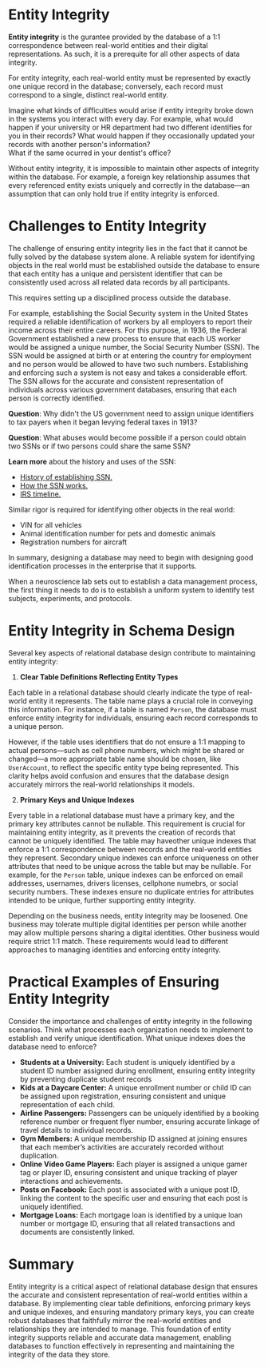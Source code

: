 # Entity Integrity
**Entity integrity** is the gurantee provided by the database of a 1:1 correspondence between real-world entities and their digital representations.
As such, it is a prerequite for all other aspects of data integrity.

For entity integrity, each real-world entity must be represented by exactly one unique record in the database; conversely, each record must correspond to a single, distinct real-world entity.

Imagine what kinds of difficulties would arise if entity integrity broke down in the systems you interact with every day.
For example, what would happen if your university or HR department had two different identifies for you in their records?
What would happen if they occasionally updated your records with another person's information?  
What if the same ocurred in your dentist's office?

Without entity integrity, it is impossible to maintain other aspects of integrity within the database.
For example, a foreign key relationship assumes that every referenced entity exists uniquely and correctly in the database—an assumption that can only hold true if entity integrity is enforced.

# Challenges to Entity Integrity
The challenge of ensuring entity integrity lies in the fact that it cannot be fully solved by the database system alone.
A reliable system for identifying objects in the real world must be established outside the database to ensure that each entity has a unique and persistent identifier that can be consistently used across all related data records by all participants.

This requires setting up a disciplined process outside the database.

For example, establishing the Social Security system in the United States required a reliable identification of workers by all employers to report their income across their entire careers.
For this purpose, in 1936, the Federal Government established a new process to ensure that each US worker would be assigned a unique number, the Social Security Number (SSN).
The SSN would be assigned at birth or at entering the country for employment and no person would be allowed to have two such numbers. 
Establishing and enforcing such a system is not easy and takes a considerable effort.
The SSN allows for the accurate and consistent representation of individuals across various government databases, ensuring that each person is correctly identified. 

**Question**: Why didn't the US government need to assign unique identifiers to tax payers when it began levying federal taxes in 1913?

**Question**: What abuses would become possible if a person could obtain two SSNs or if two persons could share the same SSN?

**Learn more** about the history and uses of the SSN:
  * [History of establishing SSN.](https://www.ssa.gov/history/ssn/firstcard.html)
  * [How the SSN works.](https://www.ssa.gov/policy/docs/ssb/v69n2/v69n2p55.html)
  * [IRS timeline.](https://www.irs.gov/irs-history-timeline)

Similar rigor is required for identifying other objects in the real world:
* VIN for all vehicles
* Animal identification number for pets and domestic animals
* Registration numbers for aircraft

In summary, designing a database may need to begin with designing good identification processes in the enterprise that it supports.

When a neuroscience lab sets out to establish a data management process, the first thing it needs to do is to establish a uniform system to identify test subjects, experiments, and protocols.

# Entity Integrity in Schema Design

Several key aspects of relational database design contribute to maintaining entity integrity:

1. **Clear Table Definitions Reflecting Entity Types**

Each table in a relational database should clearly indicate the type of real-world entity it represents.
The table name plays a crucial role in conveying this information.
For instance, if a table is named `Person`, the database must enforce entity integrity for individuals, ensuring each record corresponds to a unique person.

However, if the table uses identifiers that do not ensure a 1:1 mapping to actual persons—such as cell phone numbers, which might be shared or changed—a more appropriate table name should be chosen, like `UserAccount`, to reflect the specific entity type being represented.
This clarity helps avoid confusion and ensures that the database design accurately mirrors the real-world relationships it models.

2. **Primary Keys and Unique Indexes**

Every table in a relational database must have a primary key, and the primary key attributes cannot be nullable. This requirement is crucial for maintaining entity integrity, as it prevents the creation of records that cannot be uniquely identified.
The table may haveother unique indexes that enforce a 1:1 correspondence between records and the real-world entities they represent.
Secondary unique indexes can enforce uniqueness on other attributes that need to be unique across the table but may be nullable.
For example, for the `Person` table, unique indexes can be enforced on email addresses, usernames, drivers licenses, cellphone numebrs, or social security numbers.
These indexes ensure no duplicate entries for attributes intended to be unique, further supporting entity integrity.

Depending on the business needs, entity integrity may be loosened.
One business may tolerate multiple digital identities per person while another may allow multiple persons sharing a digital identities. 
Other business would require strict 1:1 match.
These requirements would lead to different approaches to managing identities and enforcing entity integrity.

# Practical Examples of Ensuring Entity Integrity
Consider the importance and challenges of entity integrity in the following scenarios.
Think what processes each organization needs to implement to establish and verify unique identification.
What unique indexes does the database need to enforce?

- **Students at a University:** Each student is uniquely identified by a student ID number assigned during enrollment, ensuring entity integrity by preventing duplicate student records
- **Kids at a Daycare Center:** A unique enrollment number or child ID can be assigned upon registration, ensuring consistent and unique representation of each child.
- **Airline Passengers:** Passengers can be uniquely identified by a booking reference number or frequent flyer number, ensuring accurate linkage of travel details to individual records.
- **Gym Members:** A unique membership ID assigned at joining ensures that each member’s activities are accurately recorded without duplication.
- **Online Video Game Players:** Each player is assigned a unique gamer tag or player ID, ensuring consistent and unique tracking of player interactions and achievements.
- **Posts on Facebook:** Each post is associated with a unique post ID, linking the content to the specific user and ensuring that each post is uniquely identified.
- **Mortgage Loans:** Each mortgage loan is identified by a unique loan number or mortgage ID, ensuring that all related transactions and documents are consistently linked.

# Summary
Entity integrity is a critical aspect of relational database design that ensures the accurate and consistent representation of real-world entities within a database. 
By implementing clear table definitions, enforcing primary keys and unique indexes, and ensuring mandatory primary keys, you can create robust databases that faithfully mirror the real-world entities and relationships they are intended to manage. 
This foundation of entity integrity supports reliable and accurate data management, enabling databases to function effectively in representing and maintaining the integrity of the data they store.
